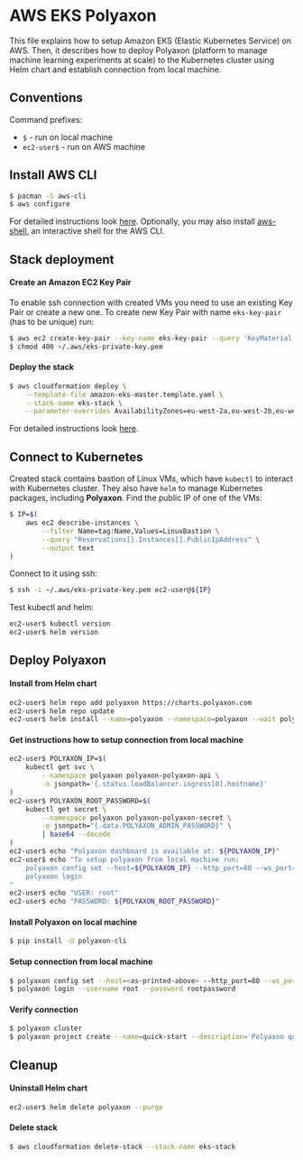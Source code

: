 # AWS EKS Polyaxon
This file explains how to setup Amazon EKS (Elastic Kubernetes Service) on AWS.
Then, it describes how to deploy Polyaxon (platform to manage machine learning experiments at scale) to the Kubernetes cluster using Helm chart and establish connection from local machine.

## Conventions
Command prefixes:
* `$` - run on local machine
* `ec2-user$` - run on AWS machine

## Install AWS CLI
```bash
$ pacman -S aws-cli
$ aws configure
```
For detailed instructions look [here](https://docs.aws.amazon.com/cli/latest/userguide/cli-chap-welcome.html).
Optionally, you may also install [aws-shell](https://github.com/awslabs/aws-shell), an interactive shell for the AWS CLI.

## Stack deployment

#### Create an Amazon EC2 Key Pair
To enable ssh connection with created VMs you need to use an existing Key Pair or create a new one.
To create new Key Pair with name `eks-key-pair` (has to be unique) run:
```bash
$ aws ec2 create-key-pair --key-name eks-key-pair --query 'KeyMaterial' --output text > ~/.aws/eks-private-key.pem
$ chmod 400 ~/.aws/eks-private-key.pem
```

#### Deploy the stack
```bash
$ aws cloudformation deploy \
    --template-file amazon-eks-master.template.yaml \
    --stack-name eks-stack \
    --parameter-overrides AvailabilityZones=eu-west-2a,eu-west-2b,eu-west-2c KeyPairName=eks-key-pair RemoteAccessCIDR=0.0.0.0/0
```
For detailed instructions look [here](https://s3.amazonaws.com/aws-quickstart/quickstart-amazon-eks/doc/amazon-eks-architecture.pdf).

## Connect to Kubernetes
Created stack contains bastion of Linux VMs, which have `kubectl` to interact with Kubernetes cluster.
They also have `helm` to manage Kubernetes packages, including **Polyaxon**.
Find the public IP of one of the VMs:
```bash
$ IP=$(
    aws ec2 describe-instances \
        --filter Name=tag:Name,Values=LinuxBastion \
        --query "Reservations[].Instances[].PublicIpAddress" \
        --output text
)
```
Connect to it using ssh:
```bash
$ ssh -i ~/.aws/eks-private-key.pem ec2-user@${IP}
```
Test kubectl and helm:
```bash
ec2-user$ kubectl version
ec2-user$ helm version
```

## Deploy Polyaxon

#### Install from Helm chart
```bash
ec2-user$ helm repo add polyaxon https://charts.polyaxon.com
ec2-user$ helm repo update
ec2-user$ helm install --name=polyaxon --namespace=polyaxon --wait polyaxon/polyaxon
```

#### Get instructions how to setup connection from local machine
```bash
ec2-user$ POLYAXON_IP=$(
    kubectl get svc \
        --namespace polyaxon polyaxon-polyaxon-api \
        -o jsonpath='{.status.loadBalancer.ingress[0].hostname}'
)
ec2-user$ POLYAXON_ROOT_PASSWORD=$(
    kubectl get secret \
        --namespace polyaxon polyaxon-polyaxon-secret \
        -o jsonpath="{.data.POLYAXON_ADMIN_PASSWORD}" \
        | base64 --decode
)
ec2-user$ echo "Polyaxon dashboard is available at: ${POLYAXON_IP}"
ec2-user$ echo "To setup polyaxon from local machine run:
    polyaxon config set --host=${POLYAXON_IP} --http_port=80 --ws_port=1337
    polyaxon login
"
ec2-user$ echo "USER: root"
ec2-user$ echo "PASSWORD: ${POLYAXON_ROOT_PASSWORD}"
```

#### Install Polyaxon on local machine
```bash
$ pip install -U polyaxon-cli
```

#### Setup connection from local machine
```bash
$ polyaxon config set --host=<as-printed-above> --http_port=80 --ws_port=1337
$ polyaxon login --username root --password rootpassword
```

#### Verify connection
```bash
$ polyaxon cluster
$ polyaxon project create --name=quick-start --description='Polyaxon quick start.'
```

## Cleanup

#### Uninstall Helm chart
```bash
ec2-user$ helm delete polyaxon --purge
```

#### Delete stack
```bash
$ aws cloudformation delete-stack --stack-name eks-stack
```
